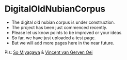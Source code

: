 # DigitalOldNubianCorpus

- The digital old nubian corpus is under construction. 
- The project has been just commenced recently. 
- Please let us know points to be improved or your ideas. 
- So far, we have just uploaded a test page. 
- But we will add more pages here in the near future. 

PIs: [So Miyagawa](https://www.somiyagawa.de/) & [Vincent van Gerven Oei](http://www.vangervenoei.com/)
